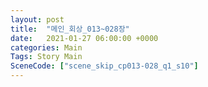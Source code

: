 ```yaml
---
layout: post
title:  "메인_회상_013~028장"
date:   2021-01-27 06:00:00 +0000
categories: Main
Tags: Story Main
SceneCode: ["scene_skip_cp013-028_q1_s10"]
---
```

